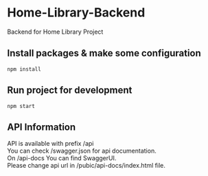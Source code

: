 # Home-Library-Backend
Backend for Home Library Project

## Install packages & make some configuration
```
npm install
```

## Run project for development
```
npm start
```

## API Information
API is available with prefix /api   
You can check /swagger.json for api documentation.  
On /api-docs You can find SwaggerUI.    
Please change api url in /pubic/api-docs/index.html file.